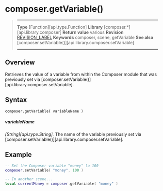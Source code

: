 # composer.getVariable()

> --------------------- ------------------------------------------------------------------------------------------
> __Type__              [Function][api.type.Function]
> __Library__           [composer.*][api.library.composer]
> __Return value__      various
> __Revision__          [REVISION_LABEL](REVISION_URL)
> __Keywords__          composer, scene, getVariable
> __See also__          [composer.setVariable()][api.library.composer.setVariable]
> --------------------- ------------------------------------------------------------------------------------------


## Overview

Retrieves the value of a variable from within the Composer module that was previously set via [composer.setVariable()][api.library.composer.setVariable].

## Syntax

	composer.getVariable( variableName )

##### variableName
_[String][api.type.String]._ The name of the variable previously set via [composer.setVariable()][api.library.composer.setVariable].

## Example

`````lua
-- Set the Composer variable "money" to 100
composer.setVariable( "money", 100 )

-- In another scene...
local currentMoney = composer.getVariable( "money" )
`````